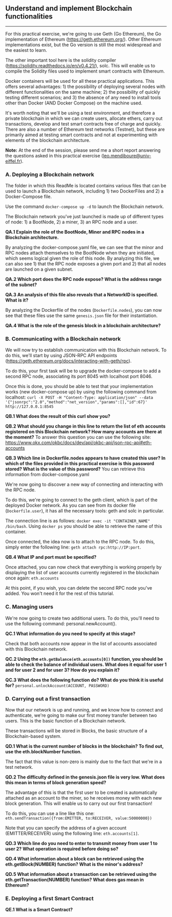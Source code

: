 ## Understand and implement Blockchain functionalities
-------------

For this practical exercise, we're going to use Geth (Go Ethereum), the Go implementation of Ethereum (https://geth.ethereum.org/). Other Ethereum implementations exist, but the Go version is still the most widespread and the easiest to learn.

The other important tool here is the solidity compiler (https://solidity.readthedocs.io/en/v0.4.21/), solc. This will enable us to compile the Solidity files used to implement smart contracts with Ethereum.

Docker containers will be used for all these practical applications. This offers several advantages: 1) the possibility of deploying several nodes with different functionalities on the same machine; 2) the possibility of quickly testing different scenarios; and 3) the absence of any need to install tools other than Docker (AND Docker Compose) on the machine used.

It's worth noting that we'll be using a test environment, and therefore a private blockchain in which we can create users, allocate ethers, carry out transactions, develop and test smart contracts free of charge and quickly. There are also a number of Ethereum test networks (Testnet), but these are primarily aimed at testing smart contracts and not at experimenting with elements of the blockchain architecture.

**Note:** At the end of the session, please send me a short report answering the questions asked in this practical exercise (leo.mendiboure@univ-eiffel.fr).

### A. Deploying a Blockchain network

The folder in which this ReadMe is located contains various files that can be used to launch a Blockchain network, including 1) two DockerFiles and 2) a Docker-Compose file.

Use the command `docker-compose up -d` to launch the Blockchain network.

The Blockchain network you've just launched is made up of different types of node: 1) a BootNode, 2) a miner, 3) an RPC node and a user.

**QA.1 Explain the role of the BootNode, Miner and RPC nodes in a Blockchain architecture.**

By analyzing the docker-compose.yaml file, we can see that the minor and RPC nodes attach themselves to the BootNode when they are initiated, which seems logical given the role of this node. By analyzing this file, we can also see 1) that the RPC node exposes a given port and 2) that all nodes are launched on a given subnet.

**QA.2 Which port does the RPC node expose? What is the address range of the subnet?**

**QA.3 An analysis of this file also reveals that a NetworkID is specified. What is it?**

By analyzing the Dockerfile of the nodes (`Dockerfile.nodes`), you can now see that these files use the same `genesis.json` file for their instantiation. 

**QA.4 What is the role of the genesis block in a blockchain architecture?**

### B. Communicating with a Blockchain network

We will now try to establish communication with this Blockchain network. To do this, we'll start by using JSON-RPC API endpoints (https://geth.ethereum.org/docs/interacting-with-geth/rpc).

To do this, your first task will be to upgrade the docker-compose to add a second RPC node, associating its port 8045 with localhost port 8046.

Once this is done, you should be able to test that your implementation works (new docker-compose up) by using the following command from localhost: `curl -X POST -H "Content-Type: application/json" --data '{"jsonrpc":"2.0","method":"net_version","params":[],"id":67}' http://127.0.0.1:8545` 

**QB.1 What does the result of this curl show you?**

**QB.2 What should you change in this line to return the list of eth accounts registered on this Blockchain network? How many accounts are there at the moment?** To answer this question you can use the following site: https://www.okx.com/okbc/docs/dev/api/okbc-api/json-rpc-api#eth-accounts

**QB.3 Which line in Dockerfile.nodes appears to have created this user? In which of the files provided in this practical exercise is this password stored? What is the value of this password?** You can retrieve this information from docker-compose.yaml

We're now going to discover a new way of connecting and interacting with the RPC node. 

To do this, we're going to connect to the geth client, which is part of the deployed Docker network. As you can see from its docker file (`Dockerfile.user`), it has all the necessary tools: geth and solc in particular.

The connection line is as follows:  `docker exec -it "CONTAINER_NAME" /bin/bash`. Using `docker ps` you should be able to retrieve the name of this container.

Once connected, the idea now is to attach to the RPC node. To do this, simply enter the following line: `geth attach rpc:http://IP:port`.

**QB.4 What IP and port must be specified?**

Once attached, you can now check that everything is working properly by displaying the list of user accounts currently registered in the blockchain once again: `eth.accounts`

At this point, if you wish, you can delete the second RPC node you've added. You won't need it for the rest of this tutorial.

### C. Managing users

We're now going to create two additional users. To do this, you'll need to use the following command: personal.newAccount(). 

**QC.1 What information do you need to specify at this stage?**

Check that both accounts now appear in the list of accounts associated with this Blockchain network.

**QC.2 Using the `eth.getBalance(eth.accounts[0])` function, you should be able to check the balance of individual users. What does it equal for user 1 and for user 2 and for user 3? How do you explain it?**

**QC.3 What does the following function do? What do you think it is useful for?** `personal.unlockAccount(ACCOUNT, PASSWORD)`

### D. Carrying out a first transaction 

Now that our network is up and running, and we know how to connect and authenticate, we're going to make our first money transfer between two users. This is the basic function of a Blockchain network.

These transactions will be stored in Blocks, the basic structure of a Blockchain-based system. 

**QD.1 What is the current number of blocks in the blockchain? To find out, use the eth.blockNumber function.**

The fact that this value is non-zero is mainly due to the fact that we're in a test network.

**QD.2 The difficulty defined in the genesis.json file is very low. What does this mean in terms of block generation speed?**

The advantage of this is that the first user to be created is automatically attached as an account to the miner, so he receives money with each new block generation. This will enable us to carry out our first transaction!

To do this, you can use a line like this one: `eth.sendTransaction({from:EMITTER, to:RECEIVER, value:50000000})`

Note that you can specify the address of a given account (EMITTER/RECEIVER) using the following line: `eth.accounts[1]`.

**QD.3 Which line do you need to enter to transmit money from user 1 to user 2? What operation is required before doing so?**

**QD.4 What information about a block can be retrieved using the eth.getBlock(NUMBER) function? What is the minor's address?**

**QD.5 What information about a transaction can be retrieved using the eth.getTransaction(NUMBER) function? What does gas mean in Ethereum?**

### E. Deploying a first Smart Contract

**QE.1 What is a Smart Contract?**


